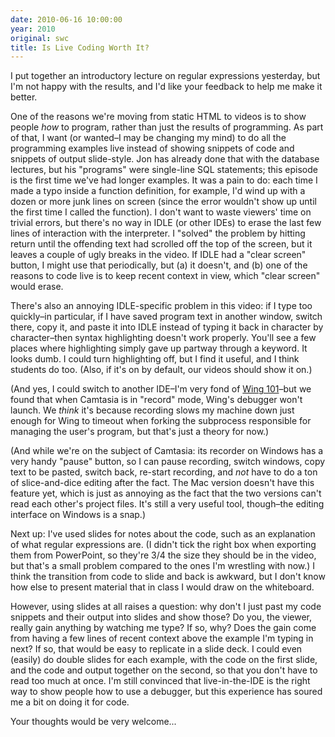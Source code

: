 ```yaml
---
date: 2010-06-16 10:00:00
year: 2010
original: swc
title: Is Live Coding Worth It?
---
```

<p>I put together an introductory lecture on regular expressions yesterday, but I'm not happy with the results, and I'd like your feedback to help me make it better.</p>
<p>One of the reasons we're moving from static HTML to videos is to show people <em>how</em> to program, rather than just the results of programming. As part of that, I want (or wanted–I may be changing my mind) to do all the programming examples live instead of showing snippets of code and snippets of output slide-style. Jon has already done that with the database lectures, but his "programs" were single-line SQL statements; this episode is the first time we've had longer examples. It was a pain to do: each time I made a typo inside a function definition, for example, I'd wind up with a dozen or more junk lines on screen (since the error wouldn't show up until the first time I called the function).  I don't want to waste viewers' time on trivial errors, but there's no way in IDLE (or other IDEs) to erase the last few lines of interaction with the interpreter. I "solved" the problem by hitting return until the offending text had scrolled off the top of the screen, but it leaves a couple of ugly breaks in the video. If IDLE had a "clear screen" button, I might use that periodically, but (a) it doesn't, and (b) one of the reasons to code live is to keep recent context in view, which "clear screen" would erase.</p>
<p>There's also an annoying IDLE-specific problem in this video: if I type too quickly–in particular, if I have saved program text in another window, switch there, copy it, and paste it into IDLE instead of typing it back in character by character–then syntax highlighting doesn't work properly. You'll see a few places where highlighting simply gave up partway through a keyword. It looks dumb. I could turn highlighting off, but I find it useful, and I think students do too. (Also, if it's on by default, our videos should show it on.)</p>
<p>(And yes, I could switch to another IDE–I'm very fond of <a href="http://www.wingware.com/wingide-101">Wing 101</a>–but we found that when Camtasia is in "record" mode, Wing's debugger won't launch.  We <em>think</em> it's because recording slows my machine down just enough for Wing to timeout when forking the subprocess responsible for managing the user's program, but that's just a theory for now.)</p>
<p>(And while we're on the subject of Camtasia: its recorder on Windows has a very handy "pause" button, so I can pause recording, switch windows, copy text to be pasted, switch back, re-start recording, and <em>not</em> have to do a ton of slice-and-dice editing after the fact. The Mac version doesn't have this feature yet, which is just as annoying as the fact that the two versions can't read each other's project files. It's still a very useful tool, though–the editing interface on Windows is a snap.)</p>
<p>Next up: I've used slides for notes about the code, such as an explanation of what regular expressions are. (I didn't tick the right box when exporting them from PowerPoint, so they're 3/4 the size they should be in the video, but that's a small problem compared to the ones I'm wrestling with now.) I think the transition from code to slide and back is awkward, but I don't know how else to present material that in class I would draw on the whiteboard.</p>
<p>However, using slides at all raises a question: why don't I just past my code snippets and their output into slides and show those? Do you, the viewer, really gain anything by watching me type? If so, why? Does the gain come from having a few lines of recent context above the example I'm typing in next? If so, that would be easy to replicate in a slide deck. I could even (easily) do double slides for each example, with the code on the first slide, and the code and output together on the second, so that you don't have to read too much at once. I'm still convinced that live-in-the-IDE is the right way to show people how to use a debugger, but this experience has soured me a bit on doing it for code.</p>
<p>Your thoughts would be very welcome...</p>
